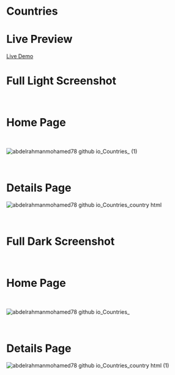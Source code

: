 # Countries

# Live Preview
[Live Demo](https://abdelrahmanmohamed78.github.io/Countries/)

# Full Light Screenshot

<br/>

# Home Page

<br/>

![abdelrahmanmohamed78 github io_Countries_ (1)](https://github.com/Abdelrahmanmohamed78/Countries/assets/94566322/c5fcaf54-c9bf-4a4f-ae2f-d3f873b8eea7)

<br/>

# Details Page

![abdelrahmanmohamed78 github io_Countries_country html](https://github.com/Abdelrahmanmohamed78/Countries/assets/94566322/b2fa4ddb-c5f6-47cc-a9f3-0730246607fb)

<br/>

# Full Dark Screenshot

<br/>

# Home Page

<br/>

![abdelrahmanmohamed78 github io_Countries_](https://github.com/Abdelrahmanmohamed78/Countries/assets/94566322/bfa45102-69c7-4ba9-af04-89a5c215952f)

<br/>

# Details Page

![abdelrahmanmohamed78 github io_Countries_country html (1)](https://github.com/Abdelrahmanmohamed78/Countries/assets/94566322/fb2c66ad-fefa-42ec-b7dc-396c5ce0827d)
